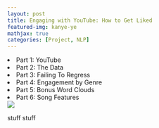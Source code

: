 ```yaml
---
layout: post
title: Engaging with YouTube: How to Get Liked
featured-img: kanye-ye
mathjax: true
categories: [Project, NLP]
---
```

<li>Part 1: YouTube</li>
<li>Part 2: The Data</li>
<li>Part 3: Failing To Regress</li>
<li>Part 4: Engagement by Genre</li>
<li>Part 5: Bonus Word Clouds</li>
<li>Part 6: Song Features</li>


<img src="https://raw.githubusercontent.com/conorbarryhoke/conorbarryhoke.github.io/master/assets/img/posts/capstone_file/assets/title_text.bmp">

stuff
stuff
